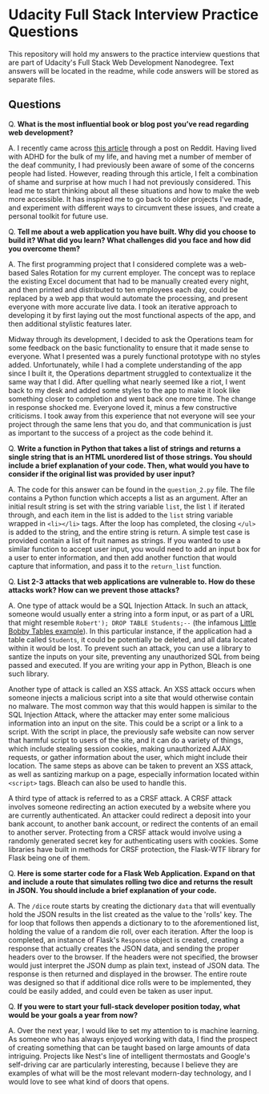 # Udacity Full Stack Interview Practice Questions
This repository will hold my answers to the practice interview questions that are part of Udacity's Full Stack Web Development Nanodegree. Text answers will be located in the readme, while code answers will be stored as separate files.

## Questions
Q. **What is the most influential book or blog post you’ve read regarding web development?**

A. I recently came across [this article](https://axesslab.com/accessibility-according-to-pwd/) through a post on Reddit. Having lived with ADHD for the bulk of my life, and having met a number of member of the deaf community, I had previously been aware of some of the concerns people had listed. However, reading through this article, I felt a combination of shame and surprise at how much I had not previously considered. This lead me to start thinking about all these situations and how to make the web more accessible. It has inspired me to go back to older projects I've made, and experiment with different ways to circumvent these issues, and create a personal toolkit for future use.

Q. **Tell me about a web application you have built. Why did you choose to build it? What did you learn? What challenges did you face and how did you overcome them?**

A. The first programming project that I considered complete was a web-based Sales Rotation for my current employer. The concept was to replace the existing Excel document that had to be manually created every night, and then printed and distributed to ten employees each day, could be replaced by a web app that would automate the processing, and present everyone with more accurate live data. I took an iterative approach to developing it by first laying out the most functional aspects of the app, and then additional stylistic features later.

Midway through its development, I decided to ask the Operations team for some feedback on the basic functionality to ensure that it made sense to everyone. What I presented was a purely functional prototype with no styles added. Unfortunately, while I had a complete understanding of the app since I built it, the Operations department struggled to contextualize it the same way that I did. After quelling what nearly seemed like a riot, I went back to my desk and added some styles to the app to make it look like something closer to completion and went back one more time. The change in response shocked me. Everyone loved it, minus a few constructive criticisms. I took away from this experience that not everyone will see your project through the same lens that you do, and that communication is just as important to the success of a project as the code behind it.

Q. **Write a function in Python that takes a list of strings and returns a single string that is an HTML unordered list of those strings. You should include a brief explanation of your code. Then, what would you have to consider if the original list was provided by user input?**

A. The code for this answer can be found in the `question_2.py` file. The file contains a Python function which accepts a list as an argument. After an initial result string is set with the string variable `list`, the list `l` if iterated through, and each item in the list is added to the `list` string variable wrapped in `<li></li>` tags. After the loop has completed, the closing `</ul>` is added to the string, and the entire string is return. A simple test case is provided contain a list of fruit names as strings. If you wanted to use a similar function to accept user input, you would need to add an input box for a user to enter information, and then add another function that would capture that information, and pass it to the `return_list` function.

Q. **List 2-3 attacks that web applications are vulnerable to. How do these attacks work? How can we prevent those attacks?**

A. One type of attack would be a SQL Injection Attack. In such an attack, someone would usually enter a string into a form input, or as part of a URL that might resemble `Robert'); DROP TABLE Students;--` (the infamous [Little Bobby Tables example](https://xkcd.com/327/)). In this particular instance, if the application had a table called `Students`, it could be potentially be deleted, and all data located within it would be lost. To prevent such an attack, you can use a library to santize the inputs on your site, preventing any unauthorized SQL from being passed and executed. If you are writing your app in Python, Bleach is one such library.

Another type of attack is called an XSS attack. An XSS attack occurs when someone injects a malicious script into a site that would otherwise contain no malware. The most common way that this would happen is similar to the SQL Injection Attack, where the attacker may enter some malicious information into an input on the site. This could be a script or a link to a script. With the script in place, the previously safe website can now server that harmful script to users of the site, and it can do a variety of things, which include stealing session cookies, making unauthorized AJAX requests, or gather information about the user, which might include their location. The same steps as above can be taken to prevent an XSS attack, as well as santizing markup on a page, especially information located within `<script>` tags. Bleach can also be used to handle this.

A third type of attack is referred to as a CRSF attack. A CRSF attack involves someone redirecting an action executed by a website where you are currently authenticated. An attacker could redirect a deposit into your bank account, to another bank account, or redirect the contents of an email to another server. Protecting from a CRSF attack would involve using a randomly generated secret key for authenticating users with cookies. Some libraries have built in methods for CRSF protection, the Flask-WTF library for Flask being one of them.

Q. **Here is some starter code for a Flask Web Application. Expand on that and include a route that simulates rolling two dice and returns the result in JSON. You should include a brief explanation of your code.**

A. The `/dice` route starts by creating the dictionary `data` that will eventually hold the JSON results in the list created as the value to the 'rolls' key. The for loop that follows then appends a dictionary to to the aforementioned list, holding the value of a random die roll, over each iteration. After the loop is completed, an instance of Flask's `Response` object is created, creating a response that actually creates the JSON data, and sending the proper headers over to the browser. If the headers were not specified, the browser would just interpret the JSON dump as plain text, instead of JSON data. The response is then returned and displayed in the browser. The entire route was designed so that if additional dice rolls were to be implemented, they could be easily added, and could even be taken as user input.

Q. **If you were to start your full-stack developer position today, what would be your goals a year from now?**

A. Over the next year, I would like to set my attention to is machine learning. As someone who has always enjoyed working with data, I find the prospect of creating something that can be taught based on large amounts of data intriguing. Projects like Nest's line of intelligent thermostats and Google's self-driving car are particularly interesting, because I believe they are examples of what will be the most relevant modern-day technology, and I would love to see what kind of doors that opens.
